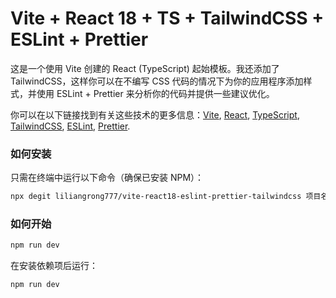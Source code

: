 # Vite + React 18 + TS + TailwindCSS + ESLint + Prettier

这是一个使用 Vite 创建的 React (TypeScript) 起始模板。我还添加了 TailwindCSS，这样你可以在不编写 CSS 代码的情况下为你的应用程序添加样式，并使用 ESLint + Prettier 来分析你的代码并提供一些建议优化。

你可以在以下链接找到有关这些技术的更多信息：[Vite](https://vitejs.dev/), [React](https://reactjs.org/), [TypeScript](https://www.typescriptlang.org/), [TailwindCSS](https://tailwindcss.com/), [ESLint](https://eslint.org/), [Prettier](https://prettier.io/).

### 如何安装

只需在终端中运行以下命令（确保已安装 NPM）：

```bash
npx degit liliangrong777/vite-react18-eslint-prettier-tailwindcss 项目名称
```

### 如何开始

```bash
npm run dev
```

在安装依赖项后运行：

```bash
npm run dev
```

